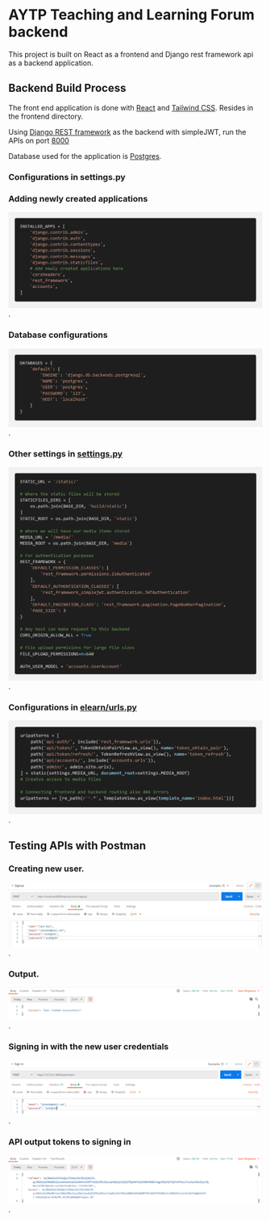 # AYTP Teaching and Learning Forum backend

This project is built on React as a frontend and Django rest framework api as a backend application.

## Backend Build Process

The front end application is done with [React](https://github.com/facebook/create-react-app) and [Tailwind CSS](https://tailwindcss.com/docs/guides/create-react-app).
Resides in the frontend directory.

Using [Django REST framework](https://www.django-rest-framework.org/topics/documenting-your-api/) as the backend with simpleJWT, run the APIs on port [8000](http://localhost:8000)

Database used for the application is [Postgres](https://www.enterprisedb.com/downloads/postgres-postgresql-downloads).

### Configurations in settings.py

### Adding newly created applications
![](/screenshots/installed_apps.png).

### Database configurations

![](/screenshots/database_config.png).

### Other settings in [settings.py](elearn/settings.py)

![](/screenshots/other_settings.png).

### Configurations in [elearn/urls.py](elearn/urls.py)
![](/screenshots/urls_elearn.png).

## Testing APIs with Postman

### Creating new user.

![](/screenshots/creating_user.JPG).

### Output.

![](/screenshots/newuser_output.PNG).

### Signing in with the new user credentials

![](/screenshots/sign_in.PNG).

### API output tokens to signing in

![](/screenshots/api_signin_output.PNG).